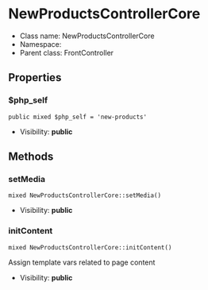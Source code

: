 NewProductsControllerCore
===============






* Class name: NewProductsControllerCore
* Namespace: 
* Parent class: FrontController





Properties
----------


### $php_self

    public mixed $php_self = 'new-products'





* Visibility: **public**


Methods
-------


### setMedia

    mixed NewProductsControllerCore::setMedia()





* Visibility: **public**




### initContent

    mixed NewProductsControllerCore::initContent()

Assign template vars related to page content



* Visibility: **public**



